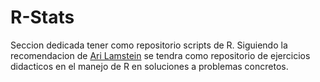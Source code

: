 <h1>R-Stats</h1>
Seccion dedicada tener como repositorio scripts de R. Siguiendo la recomendacion de <a href="http://www.arilamstein.com/blog/2016/10/18/get-good-r/">Ari Lamstein</a> se tendra como repositorio de ejercicios didacticos en el manejo de R en soluciones a problemas concretos.

<!-- Mastering Markdown https://guides.github.com/features/mastering-markdown/ -->
